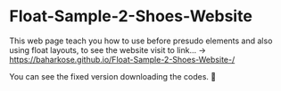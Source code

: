 # Float-Sample-2-Shoes-Website

This web page teach you how to use before presudo elements and also using float layouts, to see the website visit to link... ->  https://baharkose.github.io/Float-Sample-2-Shoes-Website-/

You can see the fixed version downloading the codes. 🤗
